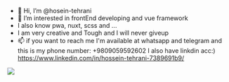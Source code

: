 - 👋 Hi, I’m @hosein-tehrani
- 👀 I’m interested in frontEnd developing and vue framework
- I also know pwa, nuxt, scss and ...
- I am very creative and Tough and I will never giveup
- 📫 if you want to reach me I'm available at whatsapp and telegram and this is my phone number: +9809059592602
I also have linkdin acc:) https://www.linkedin.com/in/hossein-tehrani-7389691b9/

![](https://github-readme-stats.vercel.app/api/top-langs/?username=hosein-tehrani&layout=compact&theme=nightowl&hide=html,css&langs_count=6)
<!---
hosein-tehrani/hosein-tehrani is a ✨ special ✨ repository because its `README.md` (this file) appears on your GitHub profile.
You can click the Preview link to take a look at your changes.
--->
